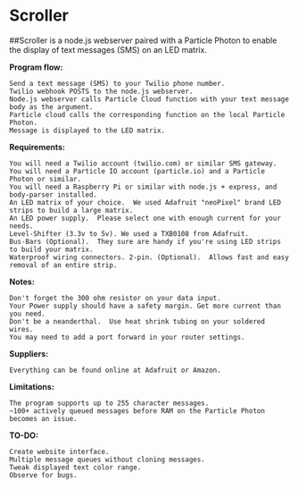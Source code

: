 # Scroller
##Scroller is a node.js webserver paired with a Particle Photon to enable the display of text messages (SMS) on an LED matrix.

**Program flow:**
```
Send a text message (SMS) to your Twilio phone number.
Twilio webhook POSTS to the node.js webserver.
Node.js webserver calls Particle Cloud function with your text message body as the argument.
Particle cloud calls the corresponding function on the local Particle Photon.
Message is displayed to the LED matrix.
```

**Requirements:**
```
You will need a Twilio account (twilio.com) or similar SMS gateway.  
You will need a Particle IO account (particle.io) and a Particle Photon or similar.
You will need a Raspberry Pi or similar with node.js + express, and body-parser installed.
An LED matrix of your choice.  We used Adafruit "neoPixel" brand LED strips to build a large matrix.
An LED power supply.  Please select one with enough current for your needs.
Level-Shifter (3.3v to 5v). We used a TXB0108 from Adafruit.
Bus-Bars (Optional).  They sure are handy if you're using LED strips to build your matrix.
Waterproof wiring connectors. 2-pin. (Optional).  Allows fast and easy removal of an entire strip. 
```

**Notes:**
```
Don't forget the 300 ohm resistor on your data input.  
Your Power supply should have a safety margin. Get more current than you need.
Don't be a neanderthal.  Use heat shrink tubing on your soldered wires.
You may need to add a port forward in your router settings.
```

**Suppliers:**
```
Everything can be found online at Adafruit or Amazon.
```

**Limitations:**
```
The program supports up to 255 character messages.
~100+ actively queued messages before RAM on the Particle Photon becomes an issue.
```

**TO-DO:**
```
Create website interface.
Multiple message queues without cloning messages.
Tweak displayed text color range.
Observe for bugs.
```
